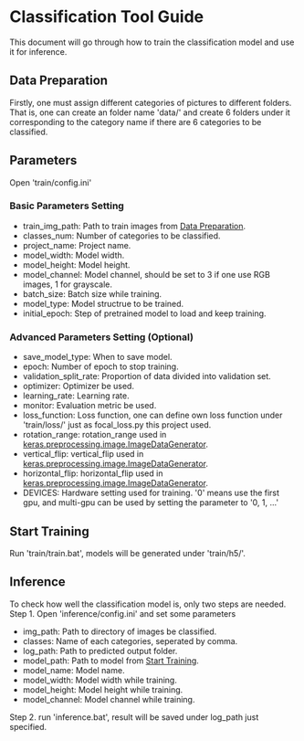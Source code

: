 # Classification Tool Guide
This document will go through how to train the classification model and use it for inference.

## Data Preparation
Firstly, one must assign different categories of pictures to different folders. That is, one can create an folder name 'data/' and create 6 folders under it corresponding to the category name if there are 6 categories to be classified.

## Parameters
Open 'train/config.ini'
### Basic Parameters Setting
* train_img_path: Path to train images from [Data Preparation](#data-preparation).
* classes_num: Number of categories to be classified.
* project_name: Project name.
* model_width: Model width.
* model_height: Model height.
* model_channel: Model channel, should be set to 3 if one use RGB images, 1 for grayscale.
* batch_size: Batch size while training.
* model_type: Model structrue to be trained.
* initial_epoch: Step of pretrained model to load and keep training. 

### Advanced Parameters Setting (Optional)
* save_model_type: When to save model.
* epoch: Number of epoch to stop training.
* validation_split_rate: Proportion of data divided into validation set.
* optimizer: Optimizer be used.
* learning_rate: Learning rate.
* monitor: Evaluation metric be used. 
* loss_function: Loss function, one can define own loss function under 'train/loss/' just as focal_loss.py this project used.
* rotation_range: rotation_range used in [keras.preprocessing.image.ImageDataGenerator](https://keras.io/api/preprocessing/image/).
* vertical_flip: vertical_flip used in [keras.preprocessing.image.ImageDataGenerator](https://keras.io/api/preprocessing/image/).
* horizontal_flip: horizontal_flip used in [keras.preprocessing.image.ImageDataGenerator](https://keras.io/api/preprocessing/image/).
* DEVICES: Hardware setting used for training. '0' means use the first gpu, and multi-gpu can be used by setting the parameter to '0, 1, ...'

## Start Training
Run 'train/train.bat', models will be generated under 'train/h5/'.

## Inference
To check how well the classification model is, only two steps are needed.  
Step 1. Open 'inference/config.ini' and set some parameters
* img_path: Path to directory of images be classified.
* classes: Name of each categories, seperated by comma. 
* log_path: Path to predicted output folder.
* model_path: Path to model from [Start Training](#start-training).
* model_name: Model name.
* model_width: Model width while training.
* model_height: Model height while training.
* model_channel: Model channel while training.

Step 2. run 'inference.bat', result will be saved under log_path just specified.
